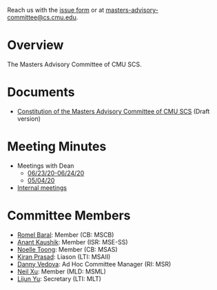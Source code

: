Reach us with the [issue form](https://forms.gle/MLm52wrxSrodxrp86) or at [masters-advisory-committee@cs.cmu.edu](mailto:masters-advisory-committee@cs.cmu.edu).

# Overview

The Masters Advisory Committee of CMU SCS.

# Documents

- [Constitution of the Masters Advisory Committee of CMU SCS](https://docs.google.com/document/d/1K1REzlV8vpmC4ftiYSbMTuRveg5hbYkmnj1NtgFBFJ0/edit?usp=sharing) (Draft version)

# Meeting Minutes

- Meetings with Dean
  - [06/23/20-06/24/20](https://docs.google.com/document/d/1aQXEO_R23Xyyz7ZFbizjqsrYHH9-G99VY_ZPkjUjRg4/edit?usp=sharing)
  - [05/04/20](https://docs.google.com/document/d/1HYidKd_7kmm5p6RGjOQdQcQxkom9RSS_VQf5RhIIitk/edit?usp=sharing)
- [Internal meetings](https://docs.google.com/document/d/18PhmjxNDKJgKPlzbz5_XSs_-ek3sIFlBxSYlcWd8AQA/edit?usp=sharing)

# Committee Members

- [Romel Baral](mailto:rbaral@andrew.cmu.edu): Member (CB: MSCB)
- [Anant Kaushik](mailto:anantk@andrew.cmu.edu): Member (ISR: MSE-SS)
- [Noelle Toong](mailto:ntoong@andrew.cmu.edu): Member (CB: MSAS)
- [Kiran Prasad](mailto:Kiranpra@cs.cmu.edu): Liason (LTI: MSAII)
- [Danny Vedova](mailto:dkv@cs.cmu.edu): Ad Hoc Committee Manager (RI: MSR)
- [Neil Xu](mailto:ziyux@cs.cmu.edu): Member (MLD: MSML)
- [Lijun Yu](mailto:lijun@cmu.edu): Secretary (LTI: MLT)
